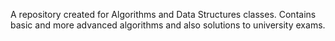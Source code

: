 A repository created for Algorithms and Data Structures classes.
Contains basic and more advanced algorithms and also solutions to university exams.
